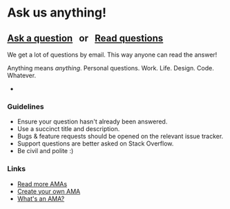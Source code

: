 # Ask us anything!

## [Ask a question](../../issues/new) &nbsp; or &nbsp; [Read questions](../../issues?q=is%3Aissue+is%3Aclosed)

We get a lot of questions by email. This way anyone can read the answer!

Anything means *anything*. Personal questions. Work. Life. Design. Code. Whatever.

-

### Guidelines

- Ensure your question hasn't already been answered.
- Use a succinct title and description.
- Bugs & feature requests should be opened on the relevant issue tracker.
- Support questions are better asked on Stack Overflow.
- Be civil and polite :)

### Links

- [Read more AMAs](https://github.com/sindresorhus/amas)
- [Create your own AMA](https://github.com/sindresorhus/amas/blob/master/create-ama.md)
- [What's an AMA?](https://en.wikipedia.org/wiki/Reddit#IAmA_and_AMA)
